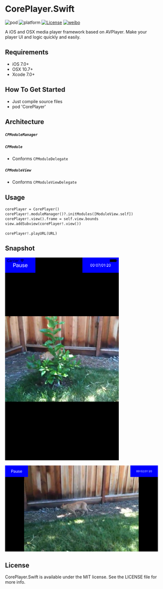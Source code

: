 # CorePlayer.Swift
![pod](https://img.shields.io/badge/pod-v1.0-green.svg)
![platform](https://img.shields.io/badge/platform-ios%20%7C%20osx-lightgrey.svg)
[![License](https://img.shields.io/badge/license-MIT-blue.svg)](https://github.com/flexih/CorePlayer.Swift/blob/master/LICENSE)
[![weibo](https://img.shields.io/badge/weibo-%40flexih-yellow.svg)](http://weibo.com/flexih)

A iOS and OSX media player framework based on AVPlayer. Make your player UI and logic quickly and easily.

## Requirements
- iOS 7.0+
- OSX 10.7+
- Xcode 7.0+

## How To Get Started
- Just compile source files
- pod 'CorePlayer'


## Architecture

##### `CPModuleManager`

##### `CPModule`
- Conforms `CPModuleDelegate`

##### `CPModuleView`
- Conforms `CPModuleViewDelegate`


## Usage


```
corePlayer = CorePlayer()
corePlayer!.moduleManager()?.initModules([ModuleView.self])
corePlayer!.view().frame = self.view.bounds
view.addSubview(corePlayer!.view())

corePlayer!.playURL(URL)
```

## Snapshot
![](snapshot/shot2.png "")

![](snapshot/shot1.png "")

## License

CorePlayer.Swift is available under the MIT license. See the LICENSE file for more info.

